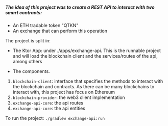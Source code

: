 ##### The idea of this project was to create a REST API to interact with two smart contracts:
* An ETH tradable token "QTKN"  
* An exchange that can perform this operation

The project is split in:
* The Ktor App: under ./apps/exchange-api. This is the runnable project and will load the blockchain client
and the services/routes of the api, among others

* The components.
1) `blockchain-client`: interface that specifies the methods to interact with the blockchain and contracts.
As there can be many blockchains to interact with, this project has focus on Ethereum
2) `blockchain-provider`: the web3 client implementation
3) `exchange-api-core`: the api routes
4) `exchange-api-core`: the api entities


To run the project:
`./gradlew exchange-api:run`
